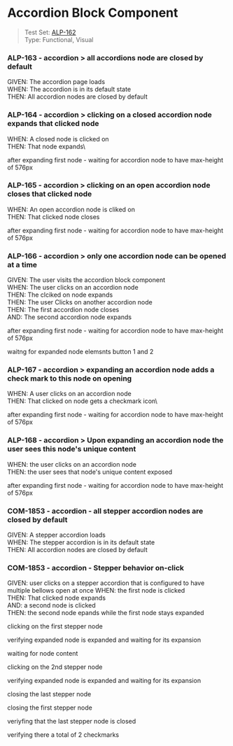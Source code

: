 # Accordion Block Component  
> Test Set: [ALP-162](https://everfi.atlassian.net/browse/ALP-162)   
Type: Functional, Visual  

<!-- include: cypress/integration/accordion_block.js -->

### ALP-163 - accordion > all accordions node are closed by default

GIVEN: The accordion page loads\
WHEN: The accordion is in its default state\
THEN: All accordion nodes are closed by default

### ALP-164 - accordion > clicking on a closed accordion node expands that clicked node

WHEN: A closed node is clicked on\
THEN: That node expands\

after expanding first node - waiting for accordion node to have max-height of  576px

### ALP-165 - accordion > clicking on an open accordion node closes that clicked node

WHEN: An open accordion node is cliked on\
THEN: That clicked node closes

after expanding first node - waiting for accordion node to have max-height of  576px

### ALP-166 - accordion > only one accordion node can be opened at a time

GIVEN: The user visits the accordion block component\
WHEN: The user clicks on an accordion node\
THEN: The clciked on node expands\
THEN: The user Clicks on another accordion node\
THEN: The first accordion node closes\
AND: The second accordion node expands

after expanding first node - waiting for accordion node to have max-height of  576px

waitng for expanded node elemsnts button 1 and 2

### ALP-167 - accordion > expanding an accordion node adds a check mark to this node on opening

WHEN: A user clicks on an accordion node\
THEN: That clicked on node gets a checkmark icon\

after expanding first node - waiting for accordion node to have max-height of  576px

### ALP-168 - accordion > Upon expanding an accordion node the user sees this node's unique content

WHEN: the user clicks on an accordion node\
THEN: the user sees that node's unique content exposed

after expanding first node - waiting for accordion node to have max-height of  576px

### COM-1853 - accordion - all stepper accordion nodes are closed by default

GIVEN: A stepper accordion loads\
WHEN: The stepper accordion is in its default state\
THEN: All accordion nodes are closed by default

### COM-1853 - accordion - Stepper behavior on-click

GIVEN: user clicks on a stepper accordion that is configured to have multiple bellows open at once
WHEN: the first node is clicked\
THEN: That clicked node expands\
AND: a second node is clicked\
THEN: the second node epands while the first node stays expanded

clicking on the first stepper node

verifying expanded node is expanded and waiting for its expansion

waiting for node content

clicking on the 2nd stepper node

verifying expanded node is expanded and waiting for its expansion

closing the last stepper node

closing the first stepper node

veriyfing that the last stepper node is closed

verifying there a total of 2 checkmarks

<!-- /include: cypress/integration/accordion_block.js -->
